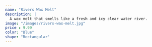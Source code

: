 ```yaml
---
name: "Rivers Wax Melt"
description: |
  A wax melt that smells like a fresh and icy clear water river.
image: "/images/rivers-wax-melt.jpg"
price : 9.99
color: "Blue"
shape: "Rectangular"
---
```


